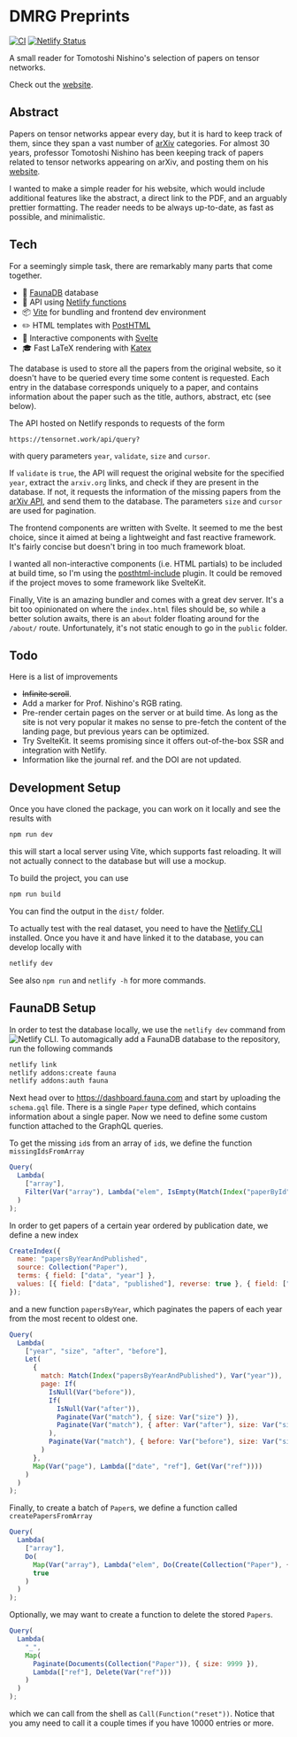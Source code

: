 # DMRG Preprints

[![CI][ci-img]][ci-url]
[![Netlify Status][netlify-img]][netlify-url]

[ci-img]: https://github.com/giacomogiudice/nishino/workflows/Publish/badge.svg
[ci-url]: https://github.com/giacomogiudice/nishino/actions
[netlify-img]: https://api.netlify.com/api/v1/badges/8c331476-72ba-4331-9bf5-9800bea0f3b5/deploy-status
[netlify-url]: https://app.netlify.com/sites/nishino/deploys

A small reader for Tomotoshi Nishino's selection of papers on tensor networks.

Check out the [website](https://tensornet.work/).

## Abstract

Papers on tensor networks appear every day, but it is hard to keep track of them, since they span a vast number of [arXiv](http://arxiv.org) categories.
For almost 30 years, professor Tomotoshi Nishino has been keeping track of papers related to tensor networks appearing on arXiv, and posting them on his [website](http://quattro.phys.sci.kobe-u.ac.jp/dmrg/condmat.html).

I wanted to make a simple reader for his website, which would include additional features like the abstract, a direct link to the PDF, and an arguably prettier formatting.
The reader needs to be always up-to-date, as fast as possible, and minimalistic.

## Tech

For a seemingly simple task, there are remarkably many parts that come together.

- 💾 [FaunaDB](https://fauna.com/) database
- 🤖 API using [Netlify functions](https://www.netlify.com/products/functions/)
- 📦 [Vite](https://vitejs.dev/) for bundling and frontend dev environment
- ✏️ HTML templates with [PostHTML](https://github.com/posthtml/)
- 🎲 Interactive components with [Svelte](https://svelte.dev/)
- 🎓 Fast LaTeX rendering with [Katex](https://katex.org/)

The database is used to store all the papers from the original website, so it doesn't have to be queried every time some content is requested.
Each entry in the database corresponds uniquely to a paper, and contains information about the paper such as the title, authors, abstract, etc (see below).

The API hosted on Netlify responds to requests of the form

```
https://tensornet.work/api/query?
```

with query parameters `year`, `validate`, `size` and `cursor`.

If `validate` is `true`, the API will request the original website for the specified `year`, extract the `arxiv.org` links, and check if they are present in the database.
If not, it requests the information of the missing papers from the [arXiv API](http://arxiv.org/help/api/), and send them to the database.
The parameters `size` and `cursor` are used for pagination.

The frontend components are written with Svelte.
It seemed to me the best choice, since it aimed at being a lightweight and fast reactive framework.
It's fairly concise but doesn't bring in too much framework bloat.

I wanted all non-interactive components (i.e. HTML partials) to be included at build time, so I'm using the [posthtml-include](https://github.com/posthtml/posthtml-include) plugin.
It could be removed if the project moves to some framework like SvelteKit.

Finally, Vite is an amazing bundler and comes with a great dev server.
It's a bit too opinionated on where the `index.html` files should be, so while a better solution awaits, there is an `about` folder floating around for the `/about/` route.
Unfortunately, it's not static enough to go in the `public` folder.

## Todo

Here is a list of improvements

- ~~Infinite scroll~~.
- Add a marker for Prof. Nishino's RGB rating.
- Pre-render certain pages on the server or at build time. As long as the site is not very popular it makes no sense to pre-fetch the content of the landing page, but previous years can be optimized.
- Try SvelteKit. It seems promising since it offers out-of-the-box SSR and integration with Netlify.
- Information like the journal ref. and the DOI are not updated.

## Development Setup

Once you have cloned the package, you can work on it locally and see the results with

```bash
npm run dev
```

this will start a local server using Vite, which supports fast reloading.
It will not actually connect to the database but will use a mockup.

To build the project, you can use

```bash
npm run build
```

You can find the output in the `dist/` folder.

To actually test with the real dataset, you need to have the [Netlify CLI](https://docs.netlify.com/cli/get-started/) installed.
Once you have it and have linked it to the database, you can develop locally with

```bash
netlify dev
```

See also `npm run` and `netlify -h` for more commands.

## FaunaDB Setup

In order to test the database locally, we use the `netlify dev` command from ![Netlify CLI](https://cli.netlify.com/).
To automagically add a FaunaDB database to the repository, run the following commands

```bash
netlify link
netlify addons:create fauna
netlify addons:auth fauna
```

Next head over to https://dashboard.fauna.com and start by uploading the `schema.gql` file.
There is a single `Paper` type defined, which contains information about a single paper.
Now we need to define some custom function attached to the GraphQL queries.

To get the missing `id`s from an array of `id`s, we define the function `missingIdsFromArray`

```js
Query(
  Lambda(
    ["array"],
    Filter(Var("array"), Lambda("elem", IsEmpty(Match(Index("paperById"), Var("elem")))))
  )
);
```

In order to get papers of a certain year ordered by publication date, we define a new index

```js
CreateIndex({
  name: "papersByYearAndPublished",
  source: Collection("Paper"),
  terms: { field: ["data", "year"] },
  values: [{ field: ["data", "published"], reverse: true }, { field: ["ref"] }]
});
```

and a new function `papersByYear`, which paginates the papers of each year from the most recent to oldest one.

```js
Query(
  Lambda(
    ["year", "size", "after", "before"],
    Let(
      {
        match: Match(Index("papersByYearAndPublished"), Var("year")),
        page: If(
          IsNull(Var("before")),
          If(
            IsNull(Var("after")),
            Paginate(Var("match"), { size: Var("size") }),
            Paginate(Var("match"), { after: Var("after"), size: Var("size") })
          ),
          Paginate(Var("match"), { before: Var("before"), size: Var("size") })
        )
      },
      Map(Var("page"), Lambda(["date", "ref"], Get(Var("ref"))))
    )
  )
);
```

Finally, to create a batch of `Paper`s, we define a function called `createPapersFromArray`

```js
Query(
  Lambda(
    ["array"],
    Do(
      Map(Var("array"), Lambda("elem", Do(Create(Collection("Paper"), { data: Var("elem") })))),
      true
    )
  )
);
```

Optionally, we may want to create a function to delete the stored `Papers`.

```js
Query(
  Lambda(
    "_",
    Map(
      Paginate(Documents(Collection("Paper")), { size: 9999 }),
      Lambda(["ref"], Delete(Var("ref")))
    )
  )
);
```

which we can call from the shell as `Call(Function("reset"))`.
Notice that you amy need to call it a couple times if you have 10000 entries or more.
